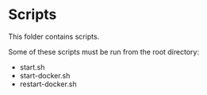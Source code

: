Scripts
=

This folder contains scripts. 

Some of these scripts must be run from the root directory:
 - start.sh
 - start-docker.sh
 - restart-docker.sh

